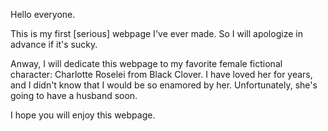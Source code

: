Hello everyone.

This is my first [serious] webpage I've ever made. So I will apologize in advance if it's sucky.

Anway, I will dedicate this webpage to my favorite female fictional character: Charlotte Roselei from Black Clover. I have loved her for years, and I didn't know that I would be so enamored by her. Unfortunately, she's going to have a husband soon. 

I hope you will enjoy this webpage.